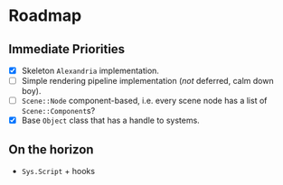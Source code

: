 # Roadmap

## Immediate Priorities
- [x] Skeleton `Alexandria` implementation.
- [ ] Simple rendering pipeline implementation (_not_ deferred, calm down boy).
- [ ] `Scene::Node` component-based, i.e. every scene node has a list of `Scene::Component`s?
- [x] Base `Object` class that has a handle to systems.

## On the horizon
- `Sys.Script` + hooks